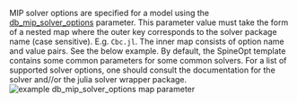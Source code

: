 MIP solver options are specified for a model using the [db\_mip\_solver\_options](@ref) parameter. This parameter value must take the form of a nested map
where the outer key corresponds to the solver package name (case sensitive). E.g. `Cbc.jl`. The inner map consists of option name and value pairs. See the below example. 
By default, the SpineOpt template contains some common parameters for some common solvers. For a list of supported solver options, one should consult
the documentation for the solver and//or the julia solver wrapper package.
![example db_mip_solver_options map parameter](https://user-images.githubusercontent.com/7080191/155577992-b9dbf284-390b-4df4-b4f3-52b5d0a603d9.png)